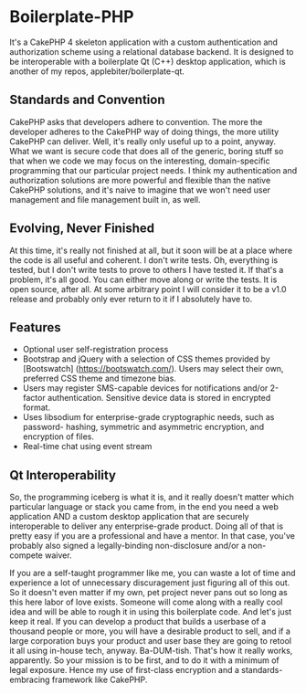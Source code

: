 # Boilerplate-PHP

It's a CakePHP 4 skeleton application with a custom authentication and 
authorization scheme using a relational database backend. It is designed
to be interoperable with a boilerplate Qt (C++) desktop application, which
is another of my repos, applebiter/boilerplate-qt.

## Standards and Convention

CakePHP asks that developers adhere to convention. The more the developer
adheres to the CakePHP way of doing things, the more utility CakePHP can
deliver. Well, it's really only useful up to a point, anyway. What we want
is secure code that does all of the generic, boring stuff so that when we
code we may focus on the interesting, domain-specific programming that our
particular project needs. I think my authentication and authorization
solutions are more powerful and flexible than the native CakePHP solutions,
and it's naive to imagine that we won't need user management and file
management built in, as well.

## Evolving, Never Finished

At this time, it's really not finished at all, but it soon will be at a place
where the code is all useful and coherent. I don't write tests. Oh, everything
is tested, but I don't write tests to prove to others I have tested it. If
that's a problem, it's all good. You can either move along or write the tests.
It is open source, after all. At some arbitrary point I will consider it to be
a v1.0 release and probably only ever return to it if I absolutely have to.

## Features

* Optional user self-registration process
* Bootstrap and jQuery with a selection of CSS themes provided by [Bootswatch] (https://bootswatch.com/). Users may select their own, preferred CSS theme 
and timezone bias.
* Users may register SMS-capable devices for notifications and/or 2-factor 
authentication. Sensitive device data is stored in encrypted format.
* Uses libsodium for enterprise-grade cryptographic needs, such as password-
hashing, symmetric and asymmetric encryption, and encryption of files.
* Real-time chat using event stream

## Qt Interoperability

So, the programming iceberg is what it is, and it really doesn't matter which 
particular language or stack you came from, in the end you need a web
application AND a custom desktop application that are securely interoperable
to deliver any enterprise-grade product. Doing all of that is pretty easy if 
you are a professional and have a mentor. In that case, you've probably also
signed a legally-binding non-disclosure and/or a non-compete waiver. 

If you are a self-taught programmer like me, you can waste a lot of time and 
experience a lot of unnecessary discuragement just figuring all of this out.
So it doesn't even matter if my own, pet project never pans out so long as 
this here labor of love exists. Someone will come along with a really cool idea and will be able to rough it in using this boilerplate code. And let's just keep it real. If you can develop a product that builds a userbase of a thousand people or more, you will have a desirable product to sell, and if a large corporation buys your product and user base they are going to retool it
all using in-house tech, anyway. Ba-DUM-tish. That's how it really works, 
apparently. So your mission is to be first, and to do it with a minimum of 
legal exposure. Hence my use of first-class encryption and a standards-
embracing framework like CakePHP.